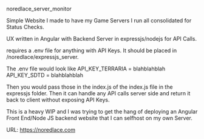 noredlace_server_monitor

Simple Website I made to have my Game Servers I run all consolidated for Status Checks.

UX written in Angular with Backend Server in expressjs/nodejs for API Calls.

requires a .env file for anything with API Keys. It should be placed in /noredlace/expressjs_server.

The .env file would look like 
API_KEY_TERRARIA = blahblahblah
API_KEY_SDTD = blahblahblah

Then you would pass those in the index.js of the index.js file in the expressjs folder. Then it can handle any API calls server side and return it back to client without exposing API Keys.

This is a heavy WIP and I was trying to get the hang of deploying an Angular Front End/Node JS backend website that I can selfhost on my own Server.

URL: https://noredlace.com
